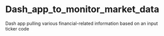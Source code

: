 # Dash_app_to_monitor_market_data
Dash app  pulling various financial-related information based on an input ticker code
